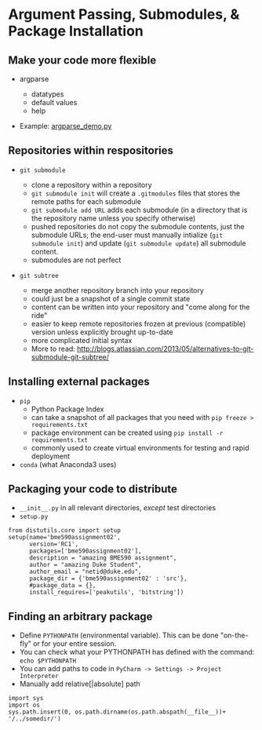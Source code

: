 # Argument Passing, Submodules, & Package Installation

## Make your code more flexible
* argparse
  + datatypes
  + default values
  + help

* Example: [argparse_demo.py](argparse_demo.py)

## Repositories within respositories

* ``git submodule``
  + clone a repository within a repository
  + ``git submodule init`` will create a ``.gitmodules`` files that stores the remote paths for each submodule
  + ``git submodule add URL`` adds each submodule (in a directory that is the repository name unless you specify otherwise)
  + pushed repositories do not copy the submodule contents, just the submodule URLs; the end-user must manually intialize (``git submodule init``) and update (``git submodule update``) all submodule content.
  + submodules are not perfect


* ``git subtree``
  + merge another repository branch into your repository
  + could just be a snapshot of a single commit state
  + content can be written into your repository and "come along for the ride"
  + easier to keep remote repositories frozen at previous (compatible) version unless explicitly brought up-to-date
  + more complicated initial syntax
  + More to read: http://blogs.atlassian.com/2013/05/alternatives-to-git-submodule-git-subtree/

## Installing external packages

* ``pip``
  + Python Package Index
  + can take a snapshot of all packages that you need with ``pip freeze > requirements.txt``
  + package environment can be created using ``pip install -r requirements.txt``
  + commonly used to create virtual environments for testing and rapid deployment
* ``conda`` (what Anaconda3 uses)

## Packaging your code to distribute
* ``__init__.py`` in all relevant directories, *except* test directories
* ``setup.py``

```
from distutils.core import setup
setup(name='bme590assignment02',
      version='RC1',
      packages=['bme590assignment02'],
      description = "amazing BME590 assignment",
      author = "amazing Duke Student",
      author_email = "netid@duke.edu",
      package_dir = {'bme590assignment02' : 'src'},
      #package_data = {},
      install_requires=['peakutils', 'bitstring'])
```

## Finding an arbitrary package
* Define ``PYTHONPATH`` (environmental variable).  This can be done
  "on-the-fly" or for your entire session.
* You can check what your PYTHONPATH has defined with the command: ``echo $PYTHONPATH``
* You can add paths to code in ``PyCharm -> Settings -> Project Interpreter``
* Manually add relative[|absolute] path

```
import sys
import os
sys.path.insert(0, os.path.dirname(os.path.abspath(__file__))+ '/../somedir/')
```
